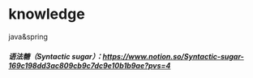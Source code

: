 # knowledge
java&amp;spring
  ##### 语法糖（Syntactic sugar）：https://www.notion.so/Syntactic-sugar-169c198dd3ac809cb9c7dc9e10b1b9ae?pvs=4
